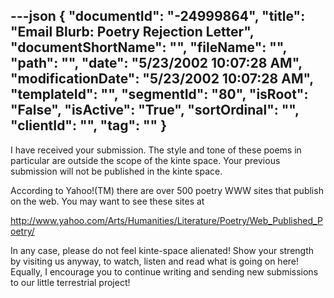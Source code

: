---json
{
  "documentId": "-24999864",
  "title": "Email Blurb: Poetry Rejection Letter",
  "documentShortName": "",
  "fileName": "",
  "path": "",
  "date": "5/23/2002 10:07:28 AM",
  "modificationDate": "5/23/2002 10:07:28 AM",
  "templateId": "",
  "segmentId": "80",
  "isRoot": "False",
  "isActive": "True",
  "sortOrdinal": "",
  "clientId": "",
  "tag": ""
}
---

I have received your submission. The style and tone of these poems in particular are outside the scope of the kinte space. Your previous submission will not be published in the kinte space.

According to Yahoo!(TM) there are over 500 poetry WWW sites that publish on the web. You may want to see these sites at

http://www.yahoo.com/Arts/Humanities/Literature/Poetry/Web_Published_Poetry/

In any case, please do not feel kinte-space alienated! Show your strength by visiting us anyway, to watch, listen and read what is going on here! Equally, I encourage you to continue writing and sending new  submissions to our little terrestrial project!
